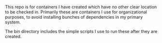 This repo is for containers I have created which have no other clear location to be checked in.
Primarily these are containers I use for organizational purposes, to avoid installing bunches of
dependencies in my primary system.

The bin directory includes the simple scripts I use to run these after they are created.
